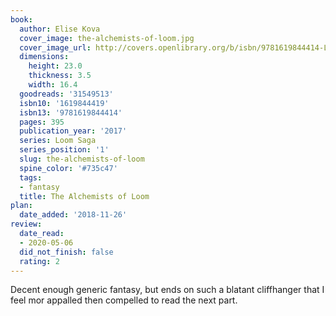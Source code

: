 ```yaml
---
book:
  author: Elise Kova
  cover_image: the-alchemists-of-loom.jpg
  cover_image_url: http://covers.openlibrary.org/b/isbn/9781619844414-L.jpg
  dimensions:
    height: 23.0
    thickness: 3.5
    width: 16.4
  goodreads: '31549513'
  isbn10: '1619844419'
  isbn13: '9781619844414'
  pages: 395
  publication_year: '2017'
  series: Loom Saga
  series_position: '1'
  slug: the-alchemists-of-loom
  spine_color: '#735c47'
  tags:
  - fantasy
  title: The Alchemists of Loom
plan:
  date_added: '2018-11-26'
review:
  date_read:
  - 2020-05-06
  did_not_finish: false
  rating: 2
---
```


Decent enough generic fantasy, but ends on such a blatant cliffhanger that I feel mor appalled then compelled to read the next part.
